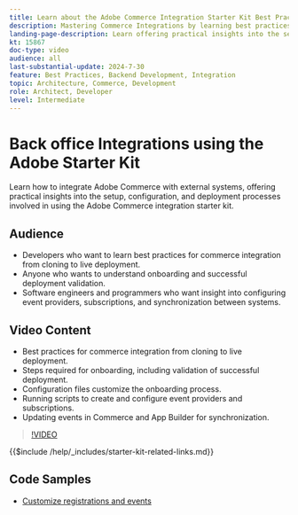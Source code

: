 ```yaml
---
title: Learn about the Adobe Commerce Integration Starter Kit Best Practices and Onboarding Process.
description: Mastering Commerce Integrations by learning best practices and onboarding tips with Adobe Starter Kit.
landing-page-description: Learn offering practical insights into the setup, configuration, and deployment processes involved using the starter kit.
kt: 15867
doc-type: video
audience: all
last-substantial-update: 2024-7-30
feature: Best Practices, Backend Development, Integration
topic: Architecture, Commerce, Development
role: Architect, Developer
level: Intermediate
---
```

# Back office Integrations using the Adobe Starter Kit

Learn how to integrate Adobe Commerce with external systems, offering practical insights into the setup, configuration, and deployment processes involved in using the Adobe Commerce integration starter kit.

## Audience
 
* Developers who want to learn best practices for commerce integration from cloning to live deployment.
* Anyone who wants to understand onboarding and successful deployment validation.
* Software engineers and programmers who want insight into configuring event providers, subscriptions, and synchronization between systems.
 
## Video Content

* Best practices for commerce integration from cloning to live deployment.
* Steps required for onboarding, including validation of successful deployment.
* Configuration files customize the onboarding process.
* Running scripts to create and configure event providers and subscriptions.
* Updating events in Commerce and App Builder for synchronization.

>[!VIDEO](https://video.tv.adobe.com/v/3431690?learn=on)

{{$include /help/_includes/starter-kit-related-links.md}}

## Code Samples

* [Customize registrations and events](https://github.com/adobe/adobe-commerce-samples/tree/main/starter-kit/customize-registrations-and-events)
